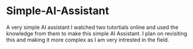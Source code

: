 # Simple-AI-Assistant
A very simple AI assistant
I watched two tutortials online and used the knowledge from them to make this simple AI Assistant. I plan on revisiting this and making it more complex as I am very intrested in the field.
